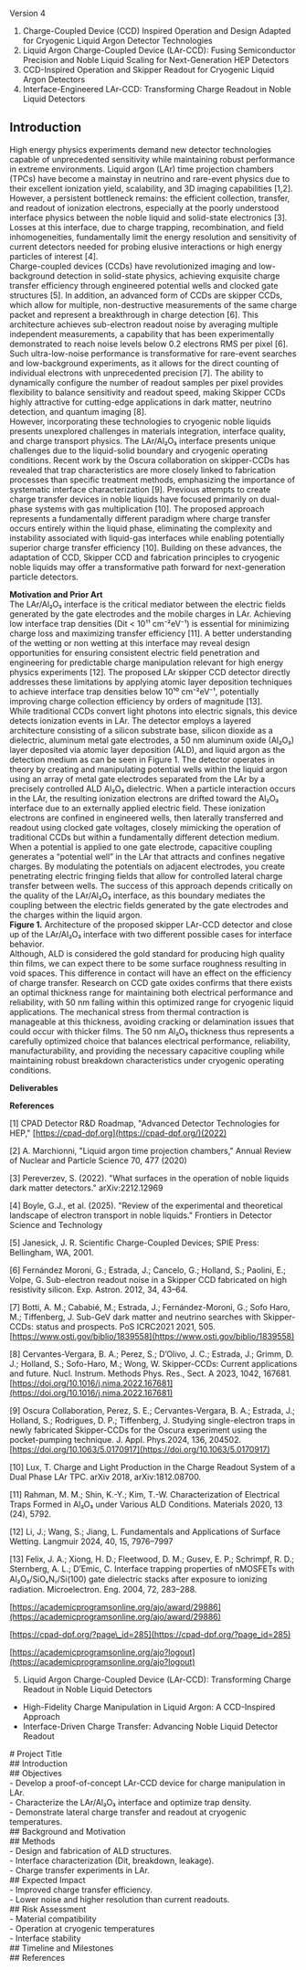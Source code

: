 Version 4

1) Charge-Coupled Device (CCD) Inspired Operation and Design Adapted for Cryogenic Liquid Argon Detector Technologies  
2) Liquid Argon Charge-Coupled Device (LAr-CCD): Fusing Semiconductor Precision and Noble Liquid Scaling for Next-Generation HEP Detectors  
3) CCD-Inspired Operation and Skipper Readout for Cryogenic Liquid Argon Detectors  
4) Interface-Engineered LAr-CCD: Transforming Charge Readout in Noble Liquid Detectors

## **Introduction**

High energy physics experiments demand new detector technologies capable of unprecedented sensitivity while maintaining robust performance in extreme environments. Liquid argon (LAr) time projection chambers (TPCs) have become a mainstay in neutrino and rare-event physics due to their excellent ionization yield, scalability, and 3D imaging capabilities \[1,2\]. However, a persistent bottleneck remains: the efficient collection, transfer, and readout of ionization electrons, especially at the poorly understood interface physics between the noble liquid and solid-state electronics \[3\]. Losses at this interface, due to charge trapping, recombination, and field inhomogeneities, fundamentally limit the energy resolution and sensitivity of current detectors needed for probing elusive interactions or high energy particles of interest \[4\].   
Charge-coupled devices (CCDs) have revolutionized imaging and low-background detection in solid-state physics, achieving exquisite charge transfer efficiency through engineered potential wells and clocked gate structures \[5\]. In addition, an advanced form of CCDs are skipper CCDs, which allow for multiple, non-destructive measurements of the same charge packet and represent a breakthrough in charge detection \[6\]. This architecture achieves sub-electron readout noise by averaging multiple independent measurements, a capability that has been experimentally demonstrated to reach noise levels below 0.2 electrons RMS per pixel \[6\]. Such ultra-low-noise performance is transformative for rare-event searches and low-background experiments, as it allows for the direct counting of individual electrons with unprecedented precision \[7\]. The ability to dynamically configure the number of readout samples per pixel provides flexibility to balance sensitivity and readout speed, making Skipper CCDs highly attractive for cutting-edge applications in dark matter, neutrino detection, and quantum imaging \[8\].   
However, incorporating these technologies to cryogenic noble liquids presents unexplored challenges in materials integration, interface quality, and charge transport physics. The LAr/Al₂O₃ interface presents unique challenges due to the liquid-solid boundary and cryogenic operating conditions. Recent work by the Oscura collaboration on skipper-CCDs has revealed that trap characteristics are more closely linked to fabrication processes than specific treatment methods, emphasizing the importance of systematic interface characterization \[9\]. Previous attempts to create charge transfer devices in noble liquids have focused primarily on dual-phase systems with gas multiplication \[10\]. The proposed approach represents a fundamentally different paradigm where charge transfer occurs entirely within the liquid phase, eliminating the complexity and instability associated with liquid-gas interfaces while enabling potentially superior charge transfer efficiency \[10\]. Building on these advances, the adaptation of CCD, Skipper CCD and fabrication principles to cryogenic noble liquids may offer a transformative path forward for next-generation particle detectors.

**Motivation and Prior Art**  
The LAr/Al₂O₃ interface is the critical mediator between the electric fields generated by the gate electrodes and the mobile charges in LAr. Achieving low interface trap densities (Dit \< 10¹¹ cm⁻²eV⁻¹) is essential for minimizing charge loss and maximizing transfer efficiency \[11\]. A better understanding of the wetting or non wetting at this interface may reveal design opportunities for ensuring consistent electric field penetration and engineering for predictable charge manipulation relevant for high energy physics experiments \[12\]. The proposed LAr skipper CCD detector directly addresses these limitations by applying atomic layer deposition techniques to achieve interface trap densities below 10¹⁰ cm⁻²eV⁻¹, potentially improving charge collection efficiency by orders of magnitude \[13\].   
While traditional CCDs convert light photons into electric signals, this device detects ionization events in LAr. The detector employs a layered architecture consisting of a silicon substrate base, silicon dioxide as a dielectric, aluminum metal gate electrodes, a 50 nm aluminum oxide (Al₂O₃) layer deposited via atomic layer deposition (ALD), and liquid argon as the detection medium as can be seen in Figure 1\. The detector operates in theory by creating and manipulating potential wells within the liquid argon using an array of metal gate electrodes separated from the LAr by a precisely controlled ALD Al₂O₃ dielectric. When a particle interaction occurs in the LAr, the resulting ionization electrons are drifted toward the Al₂O₃ interface due to an externally applied electric field. These ionization electrons are confined in engineered wells, then laterally transferred and readout using clocked gate voltages, closely mimicking the operation of traditional CCDs but within a fundamentally different detection medium.  When a potential is applied to one gate electrode, capacitive coupling generates a “potential well” in the LAr that attracts and confines negative charges. By modulating the potentials on adjacent electrodes, you create penetrating electric fringing fields that allow for controlled lateral charge transfer between wells. The success of this approach depends critically on the quality of the LAr/Al₂O₃ interface, as this boundary mediates the coupling between the electric fields generated by the gate electrodes and the charges within the liquid argon.   
**Figure 1\.**  Architecture of the proposed skipper LAr-CCD detector and close up of the LAr/Al₂O₃ interface with two different possible cases for interface behavior.  
Although, ALD is considered the gold standard for producing high quality thin films, we can expect there to be some surface roughness resulting in void spaces. This difference in contact will have an effect on the efficiency of charge transfer. Research on CCD gate oxides confirms that there exists an optimal thickness range for maintaining both electrical performance and reliability, with 50 nm falling within this optimized range for cryogenic liquid applications. The mechanical stress from thermal contraction is manageable at this thickness, avoiding cracking or delamination issues that could occur with thicker films. The 50 nm Al₂O₃ thickness thus represents a carefully optimized choice that balances electrical performance, reliability, manufacturability, and providing the necessary capacitive coupling while maintaining robust breakdown characteristics under cryogenic operating conditions.

**Deliverables** 

**References**

\[1\] CPAD Detector R\&D Roadmap, "Advanced Detector Technologies for HEP," [https://cpad-dpf.org](https://cpad-dpf.org/)(2022)

\[2\] A. Marchionni, "Liquid argon time projection chambers," Annual Review of Nuclear and Particle Science 70, 477 (2020)

\[3\] Pereverzev, S. (2022). "What surfaces in the operation of noble liquids dark matter detectors." arXiv:2212.12969

\[4\] Boyle, G.J., et al. (2025). "Review of the experimental and theoretical landscape of electron transport in noble liquids." Frontiers in Detector Science and Technology

\[5\] Janesick, J. R. Scientific Charge-Coupled Devices; SPIE Press: Bellingham, WA, 2001\.

\[6\] Fernández Moroni, G.; Estrada, J.; Cancelo, G.; Holland, S.; Paolini, E.; Volpe, G. Sub-electron readout noise in a Skipper CCD fabricated on high resistivity silicon. Exp. Astron. 2012, 34, 43–64.

\[7\] Botti, A. M.; Cababié, M.; Estrada, J.; Fernández-Moroni, G.; Sofo Haro, M.; Tiffenberg, J. Sub-GeV dark matter and neutrino searches with Skipper-CCDs: status and prospects. PoS ICRC2021 2021, 505\. [https://www.osti.gov/biblio/1839558](https://www.osti.gov/biblio/1839558)

\[8\] Cervantes-Vergara, B. A.; Perez, S.; D’Olivo, J. C.; Estrada, J.; Grimm, D. J.; Holland, S.; Sofo-Haro, M.; Wong, W. Skipper-CCDs: Current applications and future. Nucl. Instrum. Methods Phys. Res., Sect. A 2023, 1042, 167681\. [https://doi.org/10.1016/j.nima.2022.167681](https://doi.org/10.1016/j.nima.2022.167681)

\[9\] Oscura Collaboration, Perez, S. E.; Cervantes-Vergara, B. A.; Estrada, J.; Holland, S.; Rodrigues, D. P.; Tiffenberg, J. Studying single-electron traps in newly fabricated Skipper-CCDs for the Oscura experiment using the pocket-pumping technique. J. Appl. Phys.2024, 136, 204502\. [https://doi.org/10.1063/5.0170917](https://doi.org/10.1063/5.0170917)

\[10\] Lux, T. Charge and Light Production in the Charge Readout System of a Dual Phase LAr TPC. arXiv 2018, arXiv:1812.08700.

\[11\] Rahman, M. M.; Shin, K.-Y.; Kim, T.-W. Characterization of Electrical Traps Formed in Al₂O₃ under Various ALD Conditions. Materials 2020, 13 (24), 5792\.

\[12\] Li, J.; Wang, S.; Jiang, L. Fundamentals and Applications of Surface Wetting. Langmuir 2024, 40, 15, 7976–7997

\[13\] Felix, J. A.; Xiong, H. D.; Fleetwood, D. M.; Gusev, E. P.; Schrimpf, R. D.; Sternberg, A. L.; D’Emic, C. Interface trapping properties of nMOSFETs with Al₂O₃/SiOₓNᵧ/Si(100) gate dielectric stacks after exposure to ionizing radiation. Microelectron. Eng. 2004, 72, 283–288.

[https://academicprogramsonline.org/ajo/award/29886](https://academicprogramsonline.org/ajo/award/29886)

[https://cpad-dpf.org/?page\_id=285](https://cpad-dpf.org/?page_id=285)

[https://academicprogramsonline.org/ajo?logout](https://academicprogramsonline.org/ajo?logout)

5) Liquid Argon Charge-Coupled Device (LAr-CCD): Transforming Charge Readout in Noble Liquid Detectors  
* High-Fidelity Charge Manipulation in Liquid Argon: A CCD-Inspired Approach  
* Interface-Driven Charge Transfer: Advancing Noble Liquid Detector Readout

\# Project Title  
\#\# Introduction  
\#\# Objectives  
\- Develop a proof-of-concept LAr-CCD device for charge manipulation in LAr.  
\- Characterize the LAr/Al₂O₃ interface and optimize trap density.  
\- Demonstrate lateral charge transfer and readout at cryogenic temperatures.  
\#\# Background and Motivation  
\#\# Methods  
\- Design and fabrication of ALD structures.  
\- Interface characterization (Dit, breakdown, leakage).  
\- Charge transfer experiments in LAr.  
\#\# Expected Impact  
\- Improved charge transfer efficiency.  
\- Lower noise and higher resolution than current readouts.  
\#\# Risk Assessment  
\- Material compatibility  
\- Operation at cryogenic temperatures  
\- Interface stability  
\#\# Timeline and Milestones  
\#\# References

